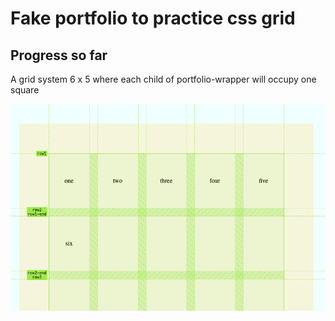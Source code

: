 # Fake portfolio to practice css grid

## Progress so far

A grid system 6 x 5 where
each child of portfolio-wrapper
will occupy one square

![img.png](public/img.png)
